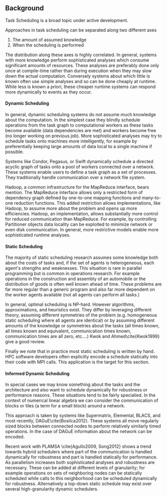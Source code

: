 
Background
----------

Task Scheduling is a broad topic under active development.  

Approaches in task scheduling can be separated along two different axes

1.  The amount of assumed knowledge
2.  When the scheduling is performed

The distribution along these axes is highly correlated.  In general, systems with more knowledge perform sophisticated analyses which consume significant amounts of resources.  These analyses are preferably done only once at compile-time rather than during execution when they may slow down the actual computation.  Conversely systems about which little is known often use simple analyses and so can be done cheaply at runtime.  While less is known a priori, these cheaper runtime systems can respond more dynamically to events as they occur.


#### Dynamic Scheduling 

In general, dynamic scheduling systems do not assume much knowledge about the computation.  In the simplest case they blindly schedule operations from the task graph to computational workers as these tasks become available (data dependencies are met) and workers become free (no longer working on previous job).  More sophisticated analyses may try to schedule tasks onto machines more intelligently, for example by preferentially keeping large amounts of data local to a single machine if possible.

Systems like Condor, Pegasus, or Swift dynamically schedule a directed acyclic graph of tasks onto a pool of workers connected over a network.  These systems enable users to define a task graph as a set of processes.  They traditionally handle communication over a network file system.

Hadoop, a common infrastructure for the MapReduce interface, bears mention.  The MapReduce interface allows only a restricted form of dependency graph defined by one-to-one mapping functions and many-to-one reduction functions.  This added restriction allows implementations, like Hadoop, to assume more about the problem and opens up more efficiencies.  Hadoop, an implementation, allows substantially more control for reduced communication than MapReduce.  For example, by controlling Partitioner objects data locality can be exploited to minimize network or even disk communication.  In general, more restrictive models enable more sophisticated runtime analyses.


#### Static Scheduling 

The majority of static scheduling research assumes some knowledge both about the costs of tasks and, if the set of agents is heterogeneous, each agent's strengths and weaknesses.  This situation is rare in parallel programming but is common in operations research.  For example operations in the construction and assembly of an automobile or the distribution of goods is often well known ahead of time.  These problems are far more regular than a generic program and also far more dependent on the worker agents available (not all agents can perform all tasks.)

In general, optimal scheduling is NP-hard.  However algorithms, approximations, and heuristics exist.  They differ by leveraging different theory, assuming different symmetries of the problem (e.g. homogeneous static scheduling where all agents are identical) or by assuming different amounts of the knowledge or symmetries about the tasks (all times known, all times known and equivalent, communication times known, communication times are all zero, etc....)  Kwok and Ahmed\cite{Kwok1999} give a good review.

Finally we note that in practice most static scheduling is written by hand.  HPC software developers often explicitly encode a schedule statically into their code with MPI calls.  This application is the target for this section.


#### Informed Dynamic Scheduling

In special cases we may know something about the tasks and the architecture and also want to schedule dynamically for robustness or performance reasons.   These situations tend to be fairly specialied.   In the context of numerical linear algebra we can consider the communication of blocks or tiles (a term for a small block) around a network.

This approach is taken by systems like Supermatrix, Elemental, BLACS, and most recently, DAGuE\cite{Bosilca2012}.  These systems all move regularly sized blocks between connected nodes to perform relatively similarly timed operations.  In the case of DAGuE information about the network can be encoded.

Recent work with PLAMSA \cite{Agullo2009, Song2012} shows a trend towards hybrid schedulers where part of the communication is handled dynamically for robustness and part is handled statically for performance.  As parallelism increases both sophisticated analyses and robustness are necessary.  These can be added at different levels of granularity; for example operations on sets of neighboring nodes can be statically scheduled while calls to this neighborhood can be scheduled dynamically for robustness.  Alternatively a top-down static schedule may exist over several high-granularity dynamic schedulers.
